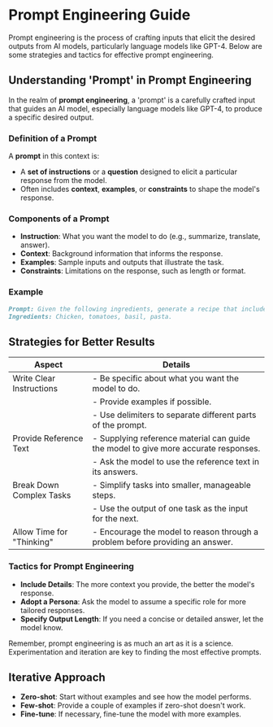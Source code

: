 # Prompt Engineering Guide

Prompt engineering is the process of crafting inputs that elicit the desired outputs from AI models, particularly language models like GPT-4. Below are some strategies and tactics for effective prompt engineering.

## Understanding 'Prompt' in Prompt Engineering

In the realm of **prompt engineering**, a 'prompt' is a carefully crafted input that guides an AI model, especially language models like GPT-4, to produce a specific desired output. 

### Definition of a Prompt

A **prompt** in this context is:

- A **set of instructions** or a **question** designed to elicit a particular response from the model.
- Often includes **context**, **examples**, or **constraints** to shape the model's response.

### Components of a Prompt

- **Instruction**: What you want the model to do (e.g., summarize, translate, answer).
- **Context**: Background information that informs the response.
- **Examples**: Sample inputs and outputs that illustrate the task.
- **Constraints**: Limitations on the response, such as length or format.

### Example

```markdown
Prompt: Given the following ingredients, generate a recipe that includes steps and measurements.
Ingredients: Chicken, tomatoes, basil, pasta.
```

## Strategies for Better Results

| Aspect                | Details                                                  |
| --------------------- | -------------------------------------------------------- |
| Write Clear Instructions | - Be specific about what you want the model to do.       |
|                         | - Provide examples if possible.                          |
|                         | - Use delimiters to separate different parts of the prompt. |
| Provide Reference Text | - Supplying reference material can guide the model to give more accurate responses. |
|                         | - Ask the model to use the reference text in its answers. |
| Break Down Complex Tasks | - Simplify tasks into smaller, manageable steps.         |
|                         | - Use the output of one task as the input for the next.   |
| Allow Time for "Thinking" | - Encourage the model to reason through a problem before providing an answer. |

### Tactics for Prompt Engineering

- **Include Details**: The more context you provide, the better the model's response.
- **Adopt a Persona**: Ask the model to assume a specific role for more tailored responses.
- **Specify Output Length**: If you need a concise or detailed answer, let the model know.

Remember, prompt engineering is as much an art as it is a science. Experimentation and iteration are key to finding the most effective prompts.

## Iterative Approach

- **Zero-shot**: Start without examples and see how the model performs.
- **Few-shot**: Provide a couple of examples if zero-shot doesn't work.
- **Fine-tune**: If necessary, fine-tune the model with more examples.